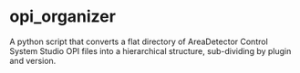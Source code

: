 # opi_organizer
A python script that converts a flat directory of AreaDetector Control System Studio OPI files into a hierarchical structure, sub-dividing by plugin and version.
